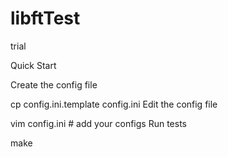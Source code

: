 # libftTest
trial

Quick Start

Create the config file

cp config.ini.template config.ini
Edit the config file

vim config.ini # add your configs
Run tests

make
